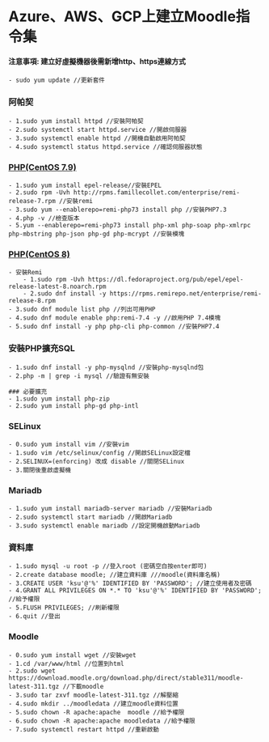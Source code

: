 # Azure、AWS、GCP上建立Moodle指令集
#### 注意事項: 建立好虛擬機器後需新增http、https連線方式
```
- sudo yum update //更新套件
```
### 阿帕契
```
- 1.sudo yum install httpd //安裝阿帕契
- 2.sudo systemctl start httpd.service //開啟伺服器
- 3.sudo systemctl enable httpd //開機自動啟用阿帕契
- 4.sudo systemctl status httpd.service //確認伺服器狀態
```
### [PHP(CentOS 7.9)](https://www.itzgeek.com/how-tos/linux/centos-how-tos/how-to-install-php-7-3-on-rhel-8.html)
```
- 1.sudo yum install epel-release//安裝EPEL
- 2.sudo rpm -Uvh http://rpms.famillecollet.com/enterprise/remi-release-7.rpm //安裝remi
- 3.sudo yum --enablerepo=remi-php73 install php //安裝PHP7.3
- 4.php -v //檢查版本
- 5.yum --enablerepo=remi-php73 install php-xml php-soap php-xmlrpc php-mbstring php-json php-gd php-mcrypt //安裝模塊
```
### [PHP(CentOS 8)](https://www.itzgeek.com/how-tos/linux/centos-how-tos/how-to-install-php-7-3-on-rhel-8.html)
```
- 安裝Remi
    - 1.sudo rpm -Uvh https://dl.fedoraproject.org/pub/epel/epel-release-latest-8.noarch.rpm
    - 2.sudo dnf install -y https://rpms.remirepo.net/enterprise/remi-release-8.rpm
- 3.sudo dnf module list php //列出可用PHP
- 4.sudo dnf module enable php:remi-7.4 -y //啟用PHP 7.4模塊
- 5.sudo dnf install -y php php-cli php-common //安裝PHP7.4
```
### 安裝PHP擴充SQL
```
- 1.sudo dnf install -y php-mysqlnd //安裝php-mysqlnd包
- 2.php -m | grep -i mysql //驗證有無安裝

### 必要擴充
- 1.sudo yum install php-zip
- 2.sudo yum install php-gd php-intl
```
### SELinux
```
- 0.sudo yum install vim //安裝vim
- 1.sudo vim /etc/selinux/config //開啟SELinux設定檔
- 2.SELINUX=(enforcing) 改成 disable //關閉SELinux
- 3.關閉後重啟虛擬機
```
### Mariadb
```
- 1.sudo yum install mariadb-server mariadb //安裝Mariadb
- 2.sudo systemctl start mariadb //開啟Mariadb
- 3.sudo systemctl enable mariadb //設定開機啟動Mariadb
```
### 資料庫
```
- 1.sudo mysql -u root -p //登入root (密碼空白按enter即可)
- 2.create database moodle; //建立資料庫 ///moodle(資料庫名稱)
- 3.CREATE USER 'ksu'@'%' IDENTIFIED BY 'PASSWORD'; //建立使用者及密碼
- 4.GRANT ALL PRIVILEGES ON *.* TO 'ksu'@'%' IDENTIFIED BY 'PASSWORD'; //給予權限
- 5.FLUSH PRIVILEGES; //刷新權限
- 6.quit //登出
```
### Moodle
```
- 0.sudo yum install wget //安裝wget
- 1.cd /var/www/html //位置到html
- 2.sudo wget https://download.moodle.org/download.php/direct/stable311/moodle-latest-311.tgz //下載moodle
- 3.sudo tar zxvf moodle-latest-311.tgz //解壓縮
- 4.sudo mkdir ../moodledata //建立moodle資料位置
- 5.sudo chown -R apache:apache  moodle //給予權限
- 6.sudo chown -R apache:apache moodledata //給予權限
- 7.sudo systemctl restart httpd //重新啟動
```

